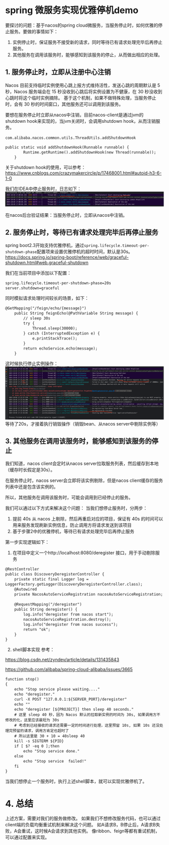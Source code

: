 # spring 微服务实现优雅停机demo
要探讨的问题：基于nacos的spring cloud微服务，当服务停止时，如何优雅的停止服务。要做的事情如下：
1. 实例停止时，保证服务不接受新的请求，同时等待已有请求处理完毕后再停止服务。
2. 其他服务在调用该服务时，能够感知到该服务的停止，从而做出相应的处理。

## 1. 服务停止时，立即从注册中心注销
Nacos 目前支持临时实例使用心跳上报方式维持活性，发送心跳的周期默认是 5 秒，Nacos 服务端会在 15 秒没收到心跳后将实例设置为不健康，在 30 秒没收到心跳时将这个临时实例摘除。
基于这个机制，如果不做特殊处理，当服务停止时，会有 30 秒的时间窗口，其他服务还可以调用到该服务。

要想在服务停止时立即从nacos中注销，目前nacos-client是通过jvm的shutdown hook来实现的，当jvm关闭时，会调用shutdown hook，从而注销服务。

`com.alibaba.nacos.common.utils.ThreadUtils.addShutdownHook`
```shell
public static void addShutdownHook(Runnable runnable) {
        Runtime.getRuntime().addShutdownHook(new Thread(runnable));
    }
```
关于shutdown hook的使用，可以参考：https://www.cnblogs.com/crazymakercircle/p/17468001.html#autoid-h3-6-1-0

我们在IDEA中停止服务时，日志如下：
![img.png](img.png)

在nacos后台验证结果：当服务停止时，立即从nacos中注销。

## 2. 服务停止时，等待已有请求处理完毕后再停止服务
spring boot2.3开始支持优雅停机，通过`spring.lifecycle.timeout-per-shutdown-phase`配置项来设置优雅停机的超时时间，默认是30s。
https://docs.spring.io/spring-boot/reference/web/graceful-shutdown.html#web.graceful-shutdown

我们在当前项目中添加以下配置：
```shell
spring.lifecycle.timeout-per-shutdown-phase=20s
server.shutdown=graceful
```

同时模拟请求处理时间较长的场景，如下：
```
@GetMapping("/feign/echo/{message}")
    public String feignEcho(@PathVariable String message) {
        // sleep 30s
        try {
            Thread.sleep(30000);
        } catch (InterruptedException e) {
            e.printStackTrace();
        }
        return echoService.echo(message);
    }
```
这时候执行停止实例操作：
![img_1.png](img_1.png)
等待了20s，才接着执行销毁操作（销毁bean、从nacos server中剔除实例等）

## 3. 其他服务在调用该服务时，能够感知到该服务的停止

我们知道，nacos client会定时从nacos server拉取服务列表，然后缓存到本地（缓存时长假定是30s）。

在服务停止时，nacos server会立即将该实例剔除，但是nacos client缓存的服务列表中还是包含该实例的。

所以，其他服务在调用该服务时，可能会调用到已经停止的服务。

我们可以通过以下方式来解决这个问题：
当我们想停止服务时，分两步：
1. 提前 40s 从 nacos 上剔除，然后再重启对应的项目，保证有 40s 的时间可以用来服务发现刷新实例信息，防止调用方将请求发送到该项目
2. 基于步骤2中的优雅停机，等待已有请求处理完毕后再停止服务


第一步实现逻辑如下：
1. 在项目中定义一个http://localhost:8080/deregister 接口，用于手动剔除服务
```shell
@RestController
public class DiscoveryDeregisterController {
    private static final Logger log = LoggerFactory.getLogger(DiscoveryDeregisterController.class);
    @Autowired
    private NacosAutoServiceRegistration nacosAutoServiceRegistration;

    @RequestMapping("/deregister")
    public String deregister() {
        log.info("deregister from nacos start");
        nacosAutoServiceRegistration.destroy();
        log.info("deregister from nacos success");
        return "ok";
    }
}

```

2. shell脚本实现
参考：

https://blog.csdn.net/zyndev/article/details/131435843
   
https://github.com/alibaba/spring-cloud-alibaba/issues/3665

```shell
function stop()  
{  
    echo "Stop service please waiting...."  
    echo "deregister."  
    curl -X POST "127.0.0.1:${SERVER_PORT}/deregister"  
    echo ""  
    echo "deregister [${PROJECT}] then sleep 40 seconds."  
    # 这里 sleep 40 秒，因为 Nacos 默认的拉取新实例的时间为 30s, 如果调用方不修改的化，这里应该最短为 30s
    # 考虑到已经接收的请求还需要一定的时间进行处理，这里预留 10s, 如果 10s 还没处理完预留的请求，调用方肯定也超时了  
    # 所以这里是 30 + 10 = 40sleep 40  
    kill -s SIGTERM ${PID} 
    if [ $? -eq 0 ];then  
        echo "Stop service done."
    else  
        echo "Stop service  failed!"  
    fi
}
```

当我们想停止一个服务时，执行上述shell脚本，就可以实现优雅停机了。


# 4. 总结
上述方案，需要对我们的服务做修改。
如果我们不想修改服务代码，也可以通过client端的负载均衡重试机制来解决这个问题。
如A请求B，B停止后，A请求B失败，A会重试，这时候A会请求到其他实例。
像ribbon、feign等都有重试机制，可以通过配置来实现。
